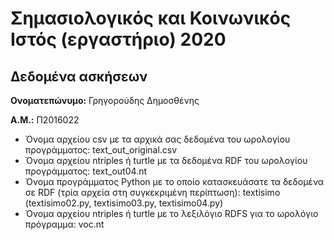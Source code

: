 # Σημασιολογικός και Κοινωνικός Ιστός (εργαστήριο) 2020
## Δεδομένα ασκήσεων

**Ονοματεπώνυμο:** Γρηγορούδης Δημοσθένης

**Α.Μ.:** Π2016022

* Όνομα αρχείου csv με τα αρχικά σας δεδομένα του ωρολογίου προγράμματος: text_out_original.csv
* Όνομα αρχείου ntriples ή turtle με τα δεδομένα RDF του ωρολογίου προγράμματος: text_out04.nt
* Όνομα προγράμματος Python με το οποίο κατασκευάσατε τα δεδομένα σε RDF (τρία αρχεία στη συγκεκριμένη περίπτωση): textisimo (textisimo02.py, textisimo03.py, textisimo04.py)
* Όνομα αρχείου ntriples ή turtle με το λεξιλόγιο RDFS για το ωρολόγιο πρόγραμμα: voc.nt


